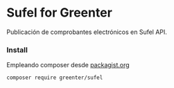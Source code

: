 # Sufel for Greenter

Publicación de comprobantes electrónicos en Sufel API. 

### Install
Empleando composer desde [packagist.org](https://packagist.org/packages/greenter/sufel)
```
composer require greenter/sufel
```